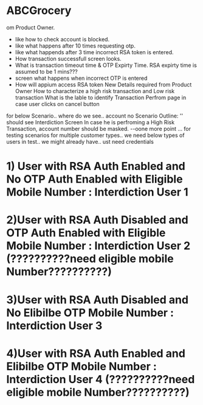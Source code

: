# ABCGrocery

om Product Owner.
 - like how to check account is blocked.
 - like what happens after 10 times requesting otp.
 - like what happends after 3 time incorrect RSA token is entered.
 - How transaction successfull screen looks.
 - What is transaction timeout time & OTP Expirty Time. RSA expirty time is assumed to be 1 mins???
 - screen what happens when incorrect OTP is entered
 - How will appium access RSA token
 New Details required from Product Owner
How to characterize a high risk transaction and Low risk transaction
What is the lable to identify Transaction Perfrom page in case user clicks on cancel button

for below Scenario.. where do we see.. account no 
Scenario Outline: '<FOLB Customer>' should see Interdiction Screen In case he is perfroming a High Risk Transaction, account number should be masked.
--oone more point ... for testing scenarios for multiple customer types.. we need below  types of users in test.. we might already have.. ust need credentials
# 1) User with RSA Auth Enabled and No OTP Auth Enabled with Eligible Mobile Number : Interdiction User 1
# 2)User  with RSA Auth Disabled and OTP Auth Enabled with Eligible Mobile Number : Interdiction User 2 (??????????need eligible mobile Number??????????)
# 3)User  with RSA Auth Disabled and No Elibilbe OTP Mobile Number : Interdiction User 3
# 4)User  with RSA Auth Enabled and Elibilbe OTP Mobile Number : Interdiction User 4 (??????????need eligible mobile Number??????????)
